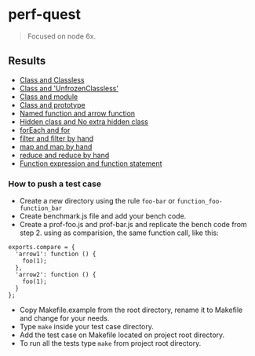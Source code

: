 # perf-quest

> Focused on node 6x.

## Results

- [Class and Classless](class-classless/#readme)
- [Class and 'UnfrozenClassless'](class-unfrozenclassless/#readme)
- [Class and module](class-module/#readme)
- [Class and prototype](class-prototype/#readme)
- [Named function and arrow function](named_function-arrow_function/#readme)
- [Hidden class and No extra hidden class](hidden_class-no_extra_hidden_class/#readme)
- [forEach and for](foreach-for/#readme)
- [filter and filter by hand](filter-filter_by_hand/#readme)
- [map and map by hand](map-map_by_hand/#readme)
- [reduce and reduce by hand](reduce-reduce_by_hand/#readme)
- [Function expression and function statement](function_expression-function_statement/#readme)

### How to push a test case

- Create a new directory using the rule `foo-bar` or `function_foo-function_bar`
- Create benchmark.js file and add your bench code.
- Create a prof-foo.js and prof-bar.js and replicate the bench code from step 2.
using as comparision, the same function call, like this:

```
exports.compare = {
  'arrow1': function () {
    foo(1);
  },
  'arrow2': function () {
    foo(1);
  }
};
```

- Copy Makefile.example from the root directory, rename it to Makefile and change for your needs.
- Type `make` inside your test case directory.
- Add the test case on Makefile located on project root directory.
- To run all the tests type `make` from project root directory.